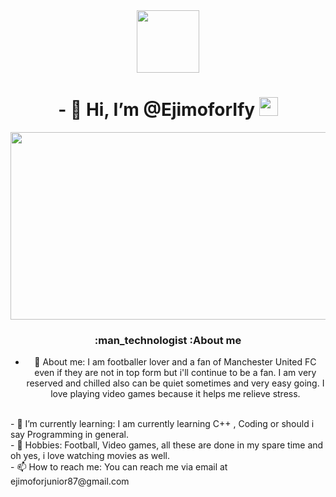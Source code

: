 <div id="header" align="center">
<img src="https://media.giphy.com/media/VZUhn04QSs0AmsHRic/giphy.gif" width="100px"/>
<h1>
- 👋 Hi, I’m @EjimoforIfy
<img src="https://media.giphy.com/media/explore/giphy.gif" width="30px">
</h1>
</div>
<dive align="center">
<img src="https://media.giphy.com/media/explore/giphy.gif" width="6000" height="300"/>
</div>

### :man_technologist :About me

- 👀 About me: I am footballer lover and a fan of Manchester United FC even if they are not in top form but i'll continue to be a fan. I am very reserved and chilled also can be quiet sometimes and very easy going. I love playing video games because it helps me relieve stress.
<br>
- 🌱 I’m currently learning: I am currently learning C++ , Coding or should i say Programming in general.
<br>
- 💞️ Hobbies: Football, Video games, all these are done in my spare time and oh yes, i love watching movies as well.
<br>
- 📫 How to reach me: You can reach me via email at ejimoforjunior87@gmail.com

<!---
EjimoforIfy/EjimoforIfy is a ✨ special ✨ repository because its `README.md` (this file) appears on your GitHub profile.
You can click the Preview link to take a look at your changes.
--->
